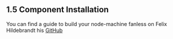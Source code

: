 ## 1.5 Component Installation

You can find a guide to build your node-machine fanless on Felix Hildebrandt his [GitHub](https://github.com/fhildeb/lukso-node-guide/blob/main/1-hardware-build/04-mainboard-swap.md)
